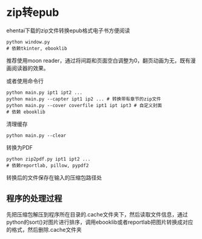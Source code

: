 # zip转epub
ehentai下载的zip文件转换epub格式电子书方便阅读

    python window.py
    # 依赖tkinter, ebooklib

推荐使用moon reader，通过将间距和页面空白调整为0，翻页动画为无，既有漫画阅读器的效果。 

或者使用命令行

    python main.py ipt1 ipt2 ...
    python main.py --capter ipt1 ip2 ... # 转换带有章节的zip文件
    python main.py --cover coverfile ipt1 ipt ipt3 # 自定义封面 
    # 依赖 ebooklib
清理缓存 

    python main.py --clear

转换为PDF

    python zip2pdf.py ipt1 ipt2 ...
    # 依赖reportlab, pillow, pypdf2

转换后的文件保存在输入的压缩包路径处

## 程序的处理过程
先把压缩包解压到程序所在目录的.cache文件夹下，然后读取文件信息，通过python的sort()对图片进行排序，调用ebooklib或者reportlab把图片转换成对应的格式，然后删除.cache文件夹
